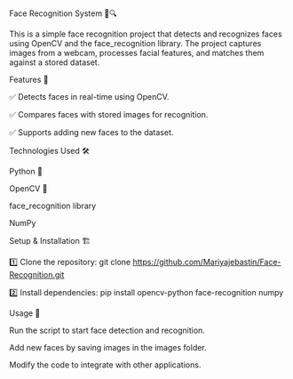Face Recognition System 👤🔍

This is a simple face recognition project that detects and recognizes faces using OpenCV and the face_recognition library. The project captures images from a webcam, processes facial features, and matches them against a stored dataset.

Features 🚀

✅ Detects faces in real-time using OpenCV.

✅ Compares faces with stored images for recognition.

✅ Supports adding new faces to the dataset.

Technologies Used 🛠️

Python 🐍

OpenCV 📸

face_recognition library

NumPy

Setup & Installation 🏗️

1️⃣ Clone the repository: git clone https://github.com/Mariyajebastin/Face-Recognition.git

2️⃣ Install dependencies: pip install opencv-python face-recognition numpy

Usage 🎯

Run the script to start face detection and recognition.

Add new faces by saving images in the images folder.

Modify the code to integrate with other applications.
